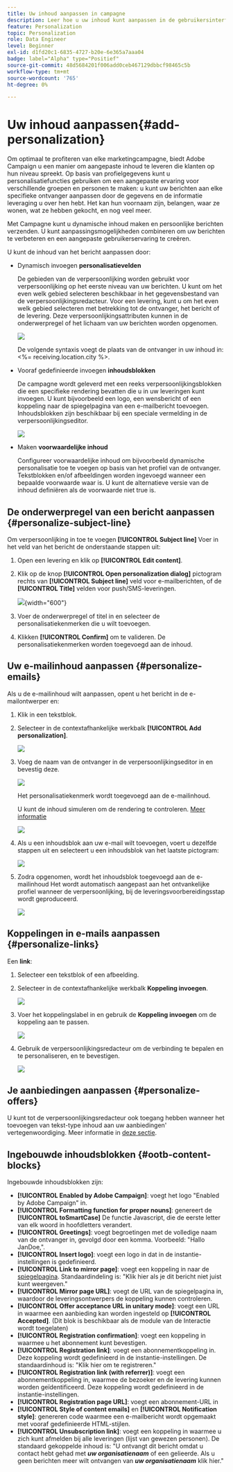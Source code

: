 ```yaml
---
title: Uw inhoud aanpassen in campagne
description: Leer hoe u uw inhoud kunt aanpassen in de gebruikersinterface van Adobe Campaign
feature: Personalization
topic: Personalization
role: Data Engineer
level: Beginner
exl-id: d1fd20c1-6835-4727-b20e-6e365a7aaa04
badge: label="Alpha" type="Positief"
source-git-commit: 48d5684201f006add0ceb467129dbbcf98465c5b
workflow-type: tm+mt
source-wordcount: '765'
ht-degree: 0%

---
```



# Uw inhoud aanpassen{#add-personalization}

Om optimaal te profiteren van elke marketingcampagne, biedt Adobe Campaign u een manier om aangepaste inhoud te leveren die klanten op hun niveau spreekt. Op basis van profielgegevens kunt u personalisatiefuncties gebruiken om een aangepaste ervaring voor verschillende groepen en personen te maken: u kunt uw berichten aan elke specifieke ontvanger aanpassen door de gegevens en de informatie leveraging u over hen hebt. Het kan hun voornaam zijn, belangen, waar ze wonen, wat ze hebben gekocht, en nog veel meer.

Met Campagne kunt u dynamische inhoud maken en persoonlijke berichten verzenden. U kunt aanpassingsmogelijkheden combineren om uw berichten te verbeteren en een aangepaste gebruikerservaring te creëren.

U kunt de inhoud van het bericht aanpassen door:

* Dynamisch invoegen **personalisatievelden**

   De gebieden van de verpersoonlijking worden gebruikt voor verpersoonlijking op het eerste niveau van uw berichten. U kunt om het even welk gebied selecteren beschikbaar in het gegevensbestand van de verpersoonlijkingsredacteur. Voor een levering, kunt u om het even welk gebied selecteren met betrekking tot de ontvanger, het bericht of de levering. Deze verpersoonlijkingsattributen kunnen in de onderwerpregel of het lichaam van uw berichten worden opgenomen.

   ![](assets/perso-subject-line.png)

   De volgende syntaxis voegt de plaats van de ontvanger in uw inhoud in: &lt;%= receiving.location.city %>.

* Vooraf gedefinieerde invoegen **inhoudsblokken**

   De campagne wordt geleverd met een reeks verpersoonlijkingsblokken die een specifieke rendering bevatten die u in uw leveringen kunt invoegen. U kunt bijvoorbeeld een logo, een wensbericht of een koppeling naar de spiegelpagina van een e-mailbericht toevoegen. Inhoudsblokken zijn beschikbaar bij een speciale vermelding in de verpersoonlijkingseditor.

   ![](assets/perso-content-blocks.png)

* Maken **voorwaardelijke inhoud**

   Configureer voorwaardelijke inhoud om bijvoorbeeld dynamische personalisatie toe te voegen op basis van het profiel van de ontvanger. Tekstblokken en/of afbeeldingen worden ingevoegd wanneer een bepaalde voorwaarde waar is. U kunt de alternatieve versie van de inhoud definiëren als de voorwaarde niet true is.


## De onderwerpregel van een bericht aanpassen {#personalize-subject-line}

Om verpersoonlijking in toe te voegen **[!UICONTROL Subject line]** Voer in het veld van het bericht de onderstaande stappen uit:

1. Open een levering en klik op **[!UICONTROL Edit content]**.
1. Klik op de knop **[!UICONTROL Open personalization dialog]** pictogram rechts van **[!UICONTROL Subject line]** veld voor e-mailberichten, of de **[!UICONTROL Title]** velden voor push/SMS-leveringen.

   ![](assets/perso-subject.png){width="600"}

1. Voer de onderwerpregel of titel in en selecteer de personalisatiekenmerken die u wilt toevoegen.

1. Klikken **[!UICONTROL Confirm]** om te valideren. De personalisatiekenmerken worden toegevoegd aan de inhoud.

## Uw e-mailinhoud aanpassen {#personalize-emails}

Als u de e-mailinhoud wilt aanpassen, opent u het bericht in de e-mailontwerper en:

1. Klik in een tekstblok.
1. Selecteer in de contextafhankelijke werkbalk **[!UICONTROL Add personalization]**.

   ![](assets/perso-add-to-content.png)

1. Voeg de naam van de ontvanger in de verpersoonlijkingseditor in en bevestig deze.

   ![](assets/perso-add-name.png)

   Het personalisatiekenmerk wordt toegevoegd aan de e-mailinhoud.

   U kunt de inhoud simuleren om de rendering te controleren. [Meer informatie](../preview-test/preview-content.md)

   ![](assets/perso-rendering.png)

1. Als u een inhoudsblok aan uw e-mail wilt toevoegen, voert u dezelfde stappen uit en selecteert u een inhoudsblok van het laatste pictogram:

   ![](assets/perso-insert-block.png)

1. Zodra opgenomen, wordt het inhoudsblok toegevoegd aan de e-mailinhoud Het wordt automatisch aangepast aan het ontvankelijke profiel wanneer de verpersoonlijking, bij de leveringsvoorbereidingsstap wordt geproduceerd.

   ![](assets/perso-content-block-in-email.png)

## Koppelingen in e-mails aanpassen {#personalize-links}

Een **link**:

1. Selecteer een tekstblok of een afbeelding.
1. Selecteer in de contextafhankelijke werkbalk **Koppeling invoegen**.

   ![](assets/perso-link.png)

1. Voer het koppelingslabel in en gebruik de **Koppeling invoegen** om de koppeling aan te passen.

   ![](assets/perso-link-insert-icon.png)

1. Gebruik de verpersoonlijkingsredacteur om de verbinding te bepalen en te personaliseren, en te bevestigen.

   ![](assets/perso-link-edit.png)


## Je aanbiedingen aanpassen {#personalize-offers}

U kunt tot de verpersoonlijkingsredacteur ook toegang hebben wanneer het toevoegen van tekst-type inhoud aan uw aanbiedingen&#39; vertegenwoordiging. Meer informatie in [deze sectie](../content/offers.md).

## Ingebouwde inhoudsblokken {#ootb-content-blocks}

Ingebouwde inhoudsblokken zijn:

* **[!UICONTROL Enabled by Adobe Campaign]**: voegt het logo &quot;Enabled by Adobe Campaign&quot; in.
* **[!UICONTROL Formatting function for proper nouns]**: genereert de **[!UICONTROL toSmartCase]** De functie Javascript, die de eerste letter van elk woord in hoofdletters verandert.
* **[!UICONTROL Greetings]**: voegt begroetingen met de volledige naam van de ontvanger in, gevolgd door een komma. Voorbeeld: &quot;Hallo JanDoe,&quot;.
* **[!UICONTROL Insert logo]**: voegt een logo in dat in de instantie-instellingen is gedefinieerd.
* **[!UICONTROL Link to mirror page]**: voegt een koppeling in naar de [spiegelpagina](../content/mirror-page.md). Standaardindeling is: &quot;Klik hier als je dit bericht niet juist kunt weergeven.&quot;
* **[!UICONTROL Mirror page URL]**: voegt de URL van de spiegelpagina in, waardoor de leveringsontwerpers de koppeling kunnen controleren.
* **[!UICONTROL Offer acceptance URL in unitary mode]**: voegt een URL in waarmee een aanbieding kan worden ingesteld op **[!UICONTROL Accepted]**. (Dit blok is beschikbaar als de module van de Interactie wordt toegelaten)
* **[!UICONTROL Registration confirmation]**: voegt een koppeling in waarmee u het abonnement kunt bevestigen.
* **[!UICONTROL Registration link]**: voegt een abonnementkoppeling in. Deze koppeling wordt gedefinieerd in de instantie-instellingen. De standaardinhoud is: &quot;Klik hier om te registreren.&quot;
* **[!UICONTROL Registration link (with referrer)]**: voegt een abonnementkoppeling in, waarmee de bezoeker en de levering kunnen worden geïdentificeerd. Deze koppeling wordt gedefinieerd in de instantie-instellingen.
* **[!UICONTROL Registration page URL]**: voegt een abonnement-URL in
* **[!UICONTROL Style of content emails]** en **[!UICONTROL Notification style]**: genereren code waarmee een e-mailbericht wordt opgemaakt met vooraf gedefinieerde HTML-stijlen.
* **[!UICONTROL Unsubscription link]**: voegt een koppeling in waarmee u zich kunt afmelden bij alle leveringen (lijst van gewezen personen). De standaard gekoppelde inhoud is: &quot;U ontvangt dit bericht omdat u contact hebt gehad met ***uw organisatienaam*** of een gelieerde. Als u geen berichten meer wilt ontvangen van ***uw organisatienaam*** klik hier.&quot;
